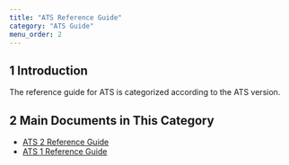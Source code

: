 ```yaml
---
title: "ATS Reference Guide"
category: "ATS Guide"
menu_order: 2
---
```


## 1 Introduction

The reference guide for ATS is categorized according to the ATS version.

## 2 Main Documents in This Category

* [ATS 2 Reference Guide](rg2-ats)
* [ATS 1 Reference Guide](rg1-ats)

